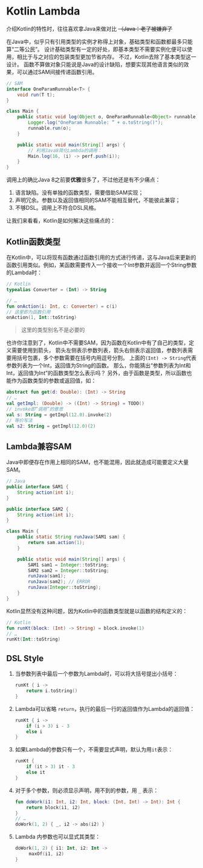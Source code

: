 # Kotlin Lambda

介绍Kotlin的特性时，往往喜欢拿Java来做对比  ~~（Java：老了被嫌弃了~~

在Java中，似乎只有引用类型的实例才称得上对象，基础类型和函数都最多只能算“二等公民”。
设计基础类型有一定的好处，即基本类型不需要实例化便可以使用，相比于与之对应的包装类型更加节省内存。
不过，Kotlin去除了基本类型这一设计。
函数不算做对象只能说是Java的设计缺陷，想要实现其他语言类似的效果，可以通过SAM间接传递函数引用。

```java
// SAM
interface OneParamRunnable<T> {
    void run(T t);
}

class Main {
    public static void log(Object o, OneParamRunnable<Object> runnable) {
        Logger.log("OneParam Runnable: ” + o.toString()");
        runnable.run(o);
    }

    public static void main(String[] args) {
        // 利用Java8简化Lambda的调用：
        Main.log(16, (i) -> perf.push(i));
    }
}
```

调用上的确比Java 8之前要**优雅**很多了，不过他还是有不少痛点：

1. 语言缺陷。没有单独的函数类型，需要借助SAM实现；
2. 声明冗余。参数以及返回值相同的SAM不能相互替代，不能彼此兼容；
3. 不够DSL。调用上不符合DSL风格。

让我们来看看，Kotlin是如何解决这些痛点的：

## Kotlin函数类型

在Kotlin中，可以将现有函数通过函数引用的方式进行传递，这与Java后来更新的函数引用类似。例如，某函数需要传入一个接收一个Int参数并返回一个String参数的Lambda时：

```kotlin
// Kotlin
typealias Converter = (Int) -> String

// …
fun onAction(i: Int, c: Converter) = c(i)
// 这里即为函数引用
onAction(1, Int::toString)
```

> 这里的类型别名不是必要的

也许你注意到了，Kotlin中不需要SAM，因为函数在Kotlin中有了自己的类型，定义需要使用到箭头，
箭头左侧表示参数列表，箭头右侧表示返回值，参数列表需要用括号包裹，多个参数需要在括号内用逗号分割。
上面的`(Int) -> String`代表参数列表为一个Int，返回值为String的函数。 
那么，你能猜出“参数列表为Int和Int，返回值为Int”的函数类型怎么表示吗？
另外，由于函数是类型，所以函数也能作为函数类型的参数或返回值，如：

```kotlin
abstract fun get(d: Double): (Int) -> String
// …
val getImpl: (Double) -> ((Int) -> String) = TODO()
// invoke即“调用”的意思
val s: String = getImpl(12.0).invoke(2)
// 等价写法
val s2: String = getImpl(12.0)(2)
```

## Lambda兼容SAM

Java中即便存在作用上相同的SAM，也不能混用，因此就造成可能要定义大量SAM。

```java
// Java
public interface SAM1 {
    String action(int i);
}

public interface SAM2 {
    String action(int i);
}

class Main {
    public static String runJava(SAM1 sam) {
        return sam.action(1);
    }

    public static void main(String[] args) {
        SAM1 sam1 = Integer::toString;
        SAM2 sam2 = Integer::toString;
        runJava(sam1);
        runJava(sam2); // ERROR
        runJava(Integer::toString);
    }
}
```

Kotlin显然没有这种问题，因为Kotlin中的函数类型就是以函数的结构定义的：

```kotlin
// Kotlin
fun runKt(block: (Int) -> String) = block.invoke(1)
// …
runKt(Int::toString)
```

## DSL Style

1. 当参数列表中最后一个参数为Lambda时，可以将大括号提出小括号：

   ```kotlin
   runKt { i ->
       return i.toString()
   }
   ```

2. Lambda可以省略 `return`，执行的最后一行的返回值作为Lambda的返回值：

   ```kotlin
   runKt { i ->
       if (i > 3) i - 3
       else i
   }
   ```

3. 如果Lambda的参数只有一个，不需要显式声明，默认为用`it`表示：

   ```kotlin
   runKt {
       if (it > 3) it - 3
       else it
   }
   ```

4. 对于多个参数，则必须显示声明，用不到的参数，用 `_` 表示：

   ```kotlin
   fun doWork(i1: Int, i2: Int, block: (Int, Int) -> Int): Int {
       return block(i1, i2)
   }
   // …
   doWork(1, 2) { _, i2 -> abs(i2) }
   ```

5. Lambda 内参数也可以显式其类型：

   ```kotlin
   doWork(1, 2) { i1: Int, i2: Int ->
        maxOf(i1, i2)
   }
   ```

   
